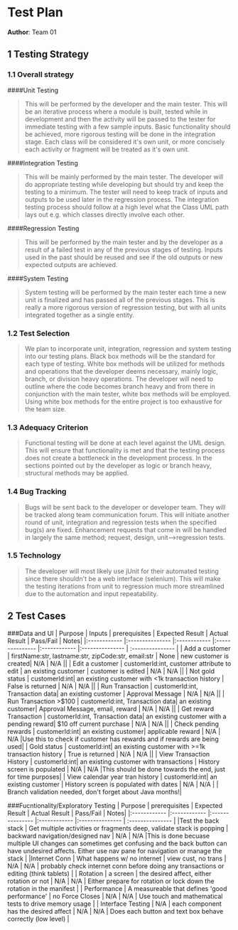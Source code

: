 # Test Plan


**Author**: Team 01

## 1 Testing Strategy

### 1.1 Overall strategy

####Unit Testing

>This will be performed by the developer and the main tester. This will be an iterative process where  a module is built, tested while in development and then the activity will be passed to the tester for immediate testing with a few sample inputs. Basic functionality should be achieved, more rigorous testing will be done in the integration stage. Each class will be considered it's own unit, or more concisely each activity or fragment will be treated as it's own unit. 

####Integration Testing

>This will be mainly performed by the main tester. The developer will do appropriate testing while developing but should try and keep the testing to a minimum. The tester will need to keep track of inputs and outputs to be used later in the regression process. The integration testing process should follow at a high level what the Class UML path lays out e.g. which classes directly involve each other. 

####Regression Testing

>This will be performed by the main tester and by the developer as a result of a failed test in any of the previous stages of testing. Inputs used in the past should be reused and see if the old outputs or new expected outputs are achieved. 

####System Testing

>System testing will be performed by the main tester each time a new unit is finalized and has passed all of the previous stages. This is really a more rigorous version of regression testing, but with all units integrated together as a single entity.


### 1.2 Test Selection

>We plan to incorporate unit, integration, regression and system testing into our testing plans. Black box methods will be the standard for each type of testing. White box methods will be utilized for methods and operations that the developer deems necessary, mainly logic, branch, or division heavy operations. The developer will need to outline where the code becomes branch heavy and from there in conjunction with the main tester, white box methods will be employed. Using white box methods for the entire project is too exhaustive for the team size.

### 1.3 Adequacy Criterion

>Functional testing will be done at each level against the UML design. This will ensure that functionality is met and that the testing process does not create a bottleneck in the development process. In the sections pointed out by the developer as logic or branch heavy, structural methods may be applied.

### 1.4 Bug Tracking

>Bugs will be sent back to the developer or developer team. They will be tracked along team communication forum. This will initiate another round of unit, integration and regression tests when the specified bug(s) are fixed. Enhancement requests that come in will be handled in largely the same method; request, design, unit-->regression tests.

### 1.5 Technology

>The developer will most likely use jUnit for their automated testing since there shouldn't be a web interface (selenium). This will make the testing iterations from unit to regression much more streamlined due to the automation and input repeatability. 

## 2 Test Cases

###Data and UI
| Purpose | Inputs | prerequisites  |  Expected Result  |  Actual Result  |  Pass/Fail   | Notes|
|:------------ |:--------------- |:------------ |:--------------- |:------------ |:--------------- | :--------------- | 
| Add a customer | firstName:str, lastname:str, zipCode:str, email:str | None | new customer is created| N/A | N/A ||
| Edit a customer | customerId:int, customer attribute to edit | an existing customer | customer is edited | N/A | N/A ||
| Not gold status | customerId:int| an existing customer with <1k transaction history | False is returned | N/A | N/A ||
| Run Transaction | customerId:int, Transaction data| an existing customer | Approval Message | N/A | N/A ||
| Run Transaction >$100 | customerId:int, Transaction data| an existing customer| Approval Message, email, reward | N/A | N/A ||
| Get reward Transaction | customerId:int, Transaction data| an existing customer with a pending reward| $10 off current purchase | N/A | N/A ||
| Check pending rewards | customerId:int| an existing customer| applicable reward | N/A | N/A |Use this to check if customer has rewards and if rewards are being used|
| Gold status | customerId:int| an existing customer with >=1k transaction history | True is returned | N/A | N/A ||
| View Transaction History | customerId:int| an existing customer with transactions | History screen is populated | N/A | N/A |This should be done towards the end, just for time purposes|
| View calendar year tran history | customerId:int| an existing customer | History screen is populated with dates | N/A | N/A | | Branch validation needed, don't forget about Java months!|


###Fucntionality/Exploratory Testing
| Purpose | prerequisites  |  Expected Result  |  Actual Result  |  Pass/Fail   | Notes|
|:------------ |:------------ |:--------------- |:------------ |:--------------- | :--------------- | 
|Test the back stack | Get multiple activities or fragments deep, validate stack is popping | backward navigation/designed nav | N/A | N/A |This is done becuase multiple UI changes can sometimes get confusing and the back button can have undesired affects. Either use nav pane for navigation or manage the stack |
|Internet Conn | What happens w/ no internet | view cust, no trans | N/A | N/A | probably check internet conn before doing any transactions or editing (think tablets) |
| Rotation | a screen | the desired affect, either rotation or not | N/A | N/A | Either prepare for rotation or lock down the rotation in the manifest |
| Performance | A measureable that defines 'good performance' | no Force Closes | N/A | N/A | Use touch and mathematical tests to drive memory usage |
| Interface Testing | N/A | each component has the desired affect | N/A | N/A | Does each button and text box behave correctly (low level) |
